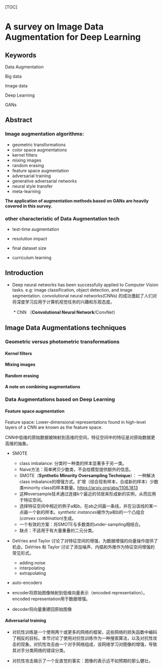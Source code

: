 [TOC]

# A survey on Image Data Augmentation for Deep Learning

## Keywords

Data Augmentation

Big data

Image data

Deep Learning

GANs

## Abstract

### Image augmentation algorithms:

* geometric transformations
* color space augmentations
* kernel filters
* mixing images
* random erasing
* feature space augmentation
* adversarial training
* generative adversarial networks
* neural style transfer
* meta-learning

**The application of augmentation methods based on GANs are heavily covered in this survey.**

### other characteristic of Data Augmentation tech

* test-time augmentation

* resolution impact

* final dataset size

* curriculum learning

## Introduction

* Deep neural networks has been successfully applied to Computer Vision tasks. e.g: image classification, object detection, and image segmentation. convolutional neural networks(CNNs) 的成功激起了人们对将深度学习应用于计算机视觉任务的兴趣和乐观态度。

  ​	* CNN （**Convolutional Neural Network**/ConvNet）

## Image Data Augmentations techniques

### Geometric versus photometric transformations

#### Kernel filters

#### Mixing images

#### Random erasing

#### A note on combining augmentations

### Data Augmentations based on Deep Learning

#### Feature space augmentation

Feature space:  Lower-dimensional representations found in high-level layers of a CNN are known as the feature space.

CNN中低维的原始数据被映射到高维的空间，特征空间中的特征是对原始数据更高维的抽象。

* SMOTE
  * class imbalance: 分类时一种类的样本显著多于另一类。
  * Naive方法：简单拷贝少数类，不会给模型提供额外的信息。
  * SMOTE（**Synthetic Minority Oversampling Technique**）： 一种解决class imbalance的增强方式。扩增（综合现有样本，合成新的样本）少数类minority class的样本数量。https://arxiv.org/abs/1106.1813
  * 这种oversample技术通过连接k个最近的邻居来形成新的实例，从而应用于特征空间。
  * 选择特征空间中相近的例子a和b，在ab之间画一条线，并在沿该线的某一点画一个新的样本。*synthetic instances*被作为a和b的一个凸组合(*convex combination*)生成。
  * 一个有效的方案：将SMOTE与多数类的under-sampling相结合。
  * 缺点：不适用于有大量重叠的二元分类。
* DeVries  and  Taylor 讨论了对特征空间的增强，为数据增强的向量操作提供了机会。DeVries 和 Taylor 讨论了添加噪声、内插和外推作为特征空间增强的常见形式。
   * adding noise
   * interpolating
   * extrapolating

*   auto-encoders 
  * encoder将原始图像映射到低维向量表示（encoded representation）。encoded representation用于数据增强。
  * decoder将向量重建回原始图像

#### Adversarial training

* 对抗性训练是一个使用两个或更多的网络的框架，这些网络的损失函数中编码了相反的目标。本节讨论了使用对抗性训练作为一种搜索算法，以及对抗性攻击的现象。对抗性攻击由一个对手网络组成，该网络学习对图像的增强，导致其对手分类网络的错误分类。

* 对抗性攻击揭示了一个反直觉的事实：图像的表示远不如预期的那么健壮。

